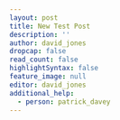 ```yaml
---
layout: post
title: New Test Post
description: ''
author: david_jones
dropcap: false
read_count: false
highlightSyntax: false
feature_image: null
editor: david_jones
additional_help:
  - person: patrick_davey
---
```


